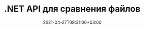 ---
############################# Static ############################
layout: "product"
date: 2021-04-27T09:31:06+03:00
draft: false

product: "Comparison"
product_tag: "comparison"
platform: ".NET"
platform_tag: "net"

############################# Head ############################
head_title: "API сравнения документов C# .NET | Сравнить и объединить PDF-файлы, Word Excel, Интернет и текст"
head_description: "API сравнения документов C# .NET. Сравнивайте и объединяйте PDF Word DOC DOCX, электронные таблицы Excel, PPT, PPTX, HTML, EMLX MSG, VSDX, DXF DWG и форматы файлов изображений."

############################# Header ############################
title: ".NET API для сравнения файлов"
description: "Разрабатывайте приложения с использованием API сравнения документов .NET для проверки и сравнения файлов на предмет различий в содержимом и стиле."
button:
    enable: true
    icon: "fas fa-arrow-down"
    label: "Скачать бесплатную пробную версию"
    link: "https://downloads.groupdocs.com/comparison/net"

############################# SubMenu ############################
submenu:
    enable: true
    
    left:
        img_alt: "GroupDocs.Comparison for .NET"
        image: "https://www.groupdocs.cloud/templates/groupdocs/images/product-logos/groupdocs-comparison-net.png"
        product: "GroupDocs.Comparison"
        platform: ".NET"

    middle:
        button:
            # button loop
            - link: "#overview"
              text: "Обзор"

            # button loop
            - link: "#features"
              text: "Функции"

            # button loop
            - link: "#support"
              text: "Поддерживать"

            # button loop
            - link: "https://products.groupdocs.app/comparison"
              text: "Живая демонстрация"

            # button loop
            - link: "https://purchase.groupdocs.com/pricing/comparison/net"
              text: "Цены"

    right:
        link_download: "https://downloads.groupdocs.com/comparison"
        link_learn: "https://docs.groupdocs.com/comparison/net/"
        link_buy: "https://purchase.groupdocs.com"

############################# Overview ############################
overview:
    enable: true
    example_image: "/comparison/comparison-example.webp"
    content: |
      
    more_overview:
      # more_overview_loop
      - title: "Что такое GroupDocs.Comparison for .NET"
        content: "API GroupDocs.Comparison for .NET — быстрое и надежное решение, готовое к использованию при создании приложений для поиска и выделения различий между документами одного или разных форматов на C#, ASP.NET или других технологиях, связанных с программной платформой .NET."

      # more_overview_loop
      - title: "Поддерживаемые форматы"
        content: "Библиотека GroupDocs.Comparison поддерживает обнаружение различий как в содержимом, так и в стиле текста между популярными форматами изображений и документов, такими как PDF, HTML, электронная почта Outlook, документы Microsoft Office Word, электронные таблицы Excel, презентации PowerPoint, OneNote, диаграммы Visio, тексты, png , gif и bmp изображения, а также сотни других форматов."
        
      # more_overview_loop
      - title: "Возможности сравнения"
        content: "Сравнение может быть выполнено для обнаружения изменений в содержании слов, абзацев, таблиц или диаграмм и их стилей и предоставит вам документ сравнения, в котором перечислены сводные различия, их количество и типологическая принадлежность. GroupDocs.Comparison for .NET может легко извлекать основную информацию об исходном документе, сравнивать и сохранять простые, защищенные паролем и зашифрованные документы различных форматов через файл или поток данных."
        
      # more_overview_loop
      - title: "Документация и примеры"
        content: "Уже есть много документации по использованию библиотеки Comparison на разных платформах с примерами кода, поэтому вам не придется долго думать, как работать с GroupDocs.Comparison для API .NET в вашем приложении."
        
      # more_overview_loop
      - title: "Совместимость"
        content: "Вы можете использовать GroupDocs.Comparison for .NET для создания приложений в любой среде разработки, ориентированной на платформу .NET. Он совместим со всеми языками на основе .NET и поддерживает популярные операционные системы (Windows, Linux, MacOS), на которые вы можете установить платформы Mono или .NET (включая .NET Core)."
    examples:
      enable: true
      
    more_feature:
      # more_feature_loop
      - title: "Легко сравнивайте документы с помощью .NET API"
        content: |
          API GroupDocs.Comparison for .NET предоставляет вам простой и эффективный способ сравнения файлов. Ниже приведен пример, показывающий, как сравнить два документа DOCX с помощью C#:  

          ```cs
          // Исходный и целевой файлы для сравнения
          string source = @"source.docx";
          string target = @"target.docx";
          Comparer comparer = new Comparer();
          // Сравните два документа
          ICompareResult result = comparer.Compare(source, target, new ComparisonSettings());
          ```
      # more_feature_loop
      - title: "Выберите уровень детализации для сравнения"
        content: "С помощью GroupDocs.Comparison for .NET вы можете указать степень сравнения документов. Вы можете выбрать низкий (сравнивать текст пословно с точностью для сетки изображения = 50), средний (сравнивать текст посимвольно с точностью для сетки изображения = 100) или высокий (сравнивать текст посимвольно с точностью для сетки изображения = 100). 150)."

      # more_feature_loop
      - title: "Поддержка сравнения стилей текста"
        content: |
          GroupDocs.Comparison for .NET предлагает функцию сравнения стилей текста.  

          Во время сравнения слов и символов документов можно сравнивать имя шрифта, размер шрифта, цвет шрифта, стиль шрифта (жирный, курсив, подчеркивание, прописные буквы, гиперссылка) и цвет подчеркивания (если применимо), чтобы найти различия.  

          При сравнении абзацев вы можете сравнивать такие стили, как выравнивание абзаца, отступ (отступ слева и справа), интервал между абзацами (пробел после, пробел перед), отступ первой строки и межстрочный интервал.  

          GroupDocs.Comparison for .NET также поддерживает сравнение других разделов страницы, где это применимо, таких как расстояние от нижнего колонтитула, высота и ориентация страницы, поля (слева, справа, сверху и снизу), ширина линии границы и цвет границы.  
      
    tabs:
      enable: true
      
      ## TAB ONE ##
      tab_one:
        description: |
          Ниже приведен обзор GroupDocs.Comparison for .NET:
      
        right:
          enable: true
          icon: "fab fa-html5"
          title: "Обзор"
          content: |
            * Сравнение документов
            * Сравнение HTML-файлов
            * PDF-сравнение
            * Сравнение диаграмм
            * Сравнить содержимое файла
            * Сравнение стилей текста
      
      ## TAB TWO ##
      tab_two:
        description: |
          GroupDocs.Comparison for .NET поддерживает все популярные [форматы файлов документов](https://docs.groupdocs.com/comparison/net/supported-document-formats/), включая: Microsoft Office, PDF, изображения и многие другие. .
        left:
          enable: true
          table:
            # table loop
            - title: "Microsoft Office"
              content: |
                * **Word:** [DOC](https://products.groupdocs.com/comparison/net/doc/), [DOCX](https://products.groupdocs.com/comparison/net/docx/), [DOCM](https://products.groupdocs.com/comparison/net/docm/), [DOT](https://products.groupdocs.com/comparison/net/dot/), [DOTX](https://products.groupdocs.com/comparison/net/dotx/), [DOTM](https://products.groupdocs.com/comparison/net/dotm/), [RTF](https://products.groupdocs.com/comparison/net/rtf/), [TXT](https://products.groupdocs.com/comparison/net/txt/)
                * **Excel:** [XLS](https://products.groupdocs.com/comparison/net/xls/), [XLSX](https://products.groupdocs.com/comparison/net/xlsx/), [XLSM](https://products.groupdocs.com/comparison/net/xlsm/), [XLSB](https://products.groupdocs.com/comparison/net/xlsb/), [XLTM](https://products.groupdocs.com/comparison/net/xltm/), [XLT](https://products.groupdocs.com/comparison/net/xlt/), [XLTM](https://products.groupdocs.com/comparison/net/xltm/), [XLTX](https://products.groupdocs.com/comparison/net/xltx/), [XLAM](https://products.groupdocs.com/comparison/net/xlam/), [SXC](https://products.groupdocs.com/comparison/net/sxc/), [SpreadsheetML](https://products.groupdocs.com/comparison/net/xml/)
                * **PowerPoint:** [PPT](https://products.groupdocs.com/comparison/net/ppt/), [PPTX](https://products.groupdocs.com/comparison/net/pptx/), [PPS](https://products.groupdocs.com/comparison/net/pps/), [PPSX](https://products.groupdocs.com/comparison/net/ppsx/), [PPSM](https://products.groupdocs.com/comparison/net/ppsm/), [POT](https://products.groupdocs.com/comparison/net/pot/), [POTM](https://products.groupdocs.com/comparison/net/potm/), [POTX](https://products.groupdocs.com/comparison/net/potx/), [PPTM](https://products.groupdocs.com/comparison/net/pptm/)
                * **Visio:** [VSD](https://products.groupdocs.com/comparison/net/vsd/), [VDX](https://products.groupdocs.com/comparison/net/vdx/), [VSS](https://products.groupdocs.com/comparison/net/vss/), [VSSX](https://products.groupdocs.com/comparison/net/vssx/), [VSX](https://products.groupdocs.com/comparison/net/vsx/), [VST](https://products.groupdocs.com/comparison/net/vst/), [VSTX](https://products.groupdocs.com/comparison/net/vstx/), [VTX](https://products.groupdocs.com/comparison/net/vtx/), [VSDX](https://products.groupdocs.com/comparison/net/vsdx/), [VDW](https://products.groupdocs.com/comparison/net/vdw/), [VSTM](https://products.groupdocs.com/comparison/net/vstm/), [VSSM](https://products.groupdocs.com/comparison/net/vssm/), [VSDM](https://products.groupdocs.com/comparison/net/vsdm/)
                * **Outlook:** [MSG](https://products.groupdocs.com/comparison/net/msg/), [EML](https://products.groupdocs.com/comparison/net/eml/), [EMLX](https://products.groupdocs.com/comparison/net/emlx/), [PST](https://products.groupdocs.com/comparison/net/pst/), [OST](https://products.groupdocs.com/comparison/net/ost/)
                * **OneNote:** [ONE](https://products.groupdocs.com/comparison/net/one/)

        right:
          enable: true
          table:
            # table loop
            - title: "Другие форматы"
              content: |
                * **Языки программирования**: [CS](https://products.groupdocs.com/comparison/net/cs/), [Java](https://products.groupdocs.com/comparison/net/java/), [CPP](https://products.groupdocs.com/comparison/net/cpp/), [JS](https://products.groupdocs.com/comparison/net/js/), [PY](https://products.groupdocs.com/comparison/net/py/), [RB](https://products.groupdocs.com/comparison/net/rb/), [PL](https://products.groupdocs.com/comparison/net/pl/), [ASM](https://products.groupdocs.com/comparison/net/asm/), [GROOVY](https://products.groupdocs.com/comparison/net/groovy/), [JSON](https://products.groupdocs.com/comparison/net/json/), [PHP](https://products.groupdocs.com/comparison/net/php/), [SQL](https://products.groupdocs.com/comparison/net/sql/), [LOG](https://products.groupdocs.com/comparison/net/log/), [DIFF](https://products.groupdocs.com/comparison/net/diff/), [LESS](https://products.groupdocs.com/comparison/net/less/), [SCALA](https://products.groupdocs.com/comparison/net/scala/)
                * **OpenDocument**: [ODT](https://products.groupdocs.com/comparison/net/odt/), [OTT](https://products.groupdocs.com/comparison/net/ott/), [ODS](https://products.groupdocs.com/comparison/net/ods/), [ODP](https://products.groupdocs.com/comparison/net/odp/), [OTP](https://products.groupdocs.com/comparison/net/otp/)
                * **Portable**: [PDF](https://products.groupdocs.com/comparison/net/pdf/), [MOBI](https://products.groupdocs.com/comparison/net/mobi/)
                * **AutoCAD**: [DXF](https://products.groupdocs.com/comparison/net/dxf/), [DWG](https://products.groupdocs.com/comparison/net/dwg/)
                * **Email**: [EML](https://products.groupdocs.com/comparison/net/eml/), [EMLX](https://products.groupdocs.com/comparison/net/emlx/), [MSG](https://products.groupdocs.com/comparison/net/msg/)
                * **Images**: [JPEG](https://products.groupdocs.com/comparison/net/jpeg/), [BMP](https://products.groupdocs.com/comparison/net/bmp/), [PNG](https://products.groupdocs.com/comparison/net/png/), [GIF](https://products.groupdocs.com/comparison/net/gif/), [DCM](https://products.groupdocs.com/comparison/net/dcm/), [DICOM](https://products.groupdocs.com/comparison/net/dicom/), [DjVu](https://products.groupdocs.com/comparison/net/djvu/)
                * **Web**: [HTM](https://products.groupdocs.com/comparison/net/htm/), [HTML](https://products.groupdocs.com/comparison/net/html/), [MHTML](https://products.groupdocs.com/comparison/net/mhtml/)
                * **Text**: [TXT](https://products.groupdocs.com/comparison/net/txt/)

      ## TAB THREE ##
      tab_three:
        description: |
          GroupDocs.Comparison for .NET поддерживает следующие операционные системы, платформы и менеджеры пакетов:
      
        left:
          enable: true
          table:
            # table loop
            - icon: "fab fa-windows"
              title: "Операционные системы"
              content: |
                * Windows Desktop
                * Windows Server
                * Windows Azure
                * Linux
                * MacOS

            # table loop
            - icon: "fas fa-code"
              title: "Поддерживаемые платформы"
              content: |
                * .NET Framework 2.0 или выше
                * Mono Framework 1.2 или выше
                * .NET Standard 2.0
                * .NET Core 2.0

        right:
          enable: true
          table:
            # table loop
            - icon: "fas fa-box"
              title: "Менеджер пакетов"
              content: |
                * NuGet

            # table loop
            - icon: "fas fa-tools"
              title: "Среды разработки"
              content: |
                * Microsoft Visual Studio
                * Xamarin.Android
                * Xamarin.IOS
                * Xamarin.Mac
                * MonoDevelop

############################# Features ############################
features:
    enable: true
    title: "GroupDocs.Comparison for .NET Возможности"

    feature:
      # feature loop
      - icon: "fas fa-copy"
        content: "[Определите различия в контенте и стилях шрифтов](https://docs.groupdocs.com/comparison/net/compare-documents/)"

      # feature loop
      - icon: "fas fa-eye"
        content: "[Сохраните сводный отчет обо всех различиях, обнаруженных после сравнения файлов.](https://docs.groupdocs.com/comparison/net/get-extended-information-on-the-summary-page/)"

      # feature loop
      - icon: "fas fa-bolt"
        content: "[Применить или отклонить изменения после анализа различий и экспортировать результирующий файл](https://docs.groupdocs.com/comparison/net/accept-or-reject-detected-changes/)"
      
      # feature loop
      - icon: "fas fa-file-powerpoint"
        content: "[Поддержка функции Microsoft Word «Отслеживание изменений» при сравнении файлов Word](https://docs.groupdocs.com/comparison/net/show-revisions/)"

      # feature loop
      - icon: "fas fa-code"
        content: "[Уникально выявляйте изменения, происходящие в каждом сравниваемом документе](https://docs.groupdocs.com/comparison/net/get-list-of-changes/)"

      # feature loop
      - icon: "fas fa-cloud"
        content: "[Чтение и отправка документов через потоки](https://docs.groupdocs.com/comparison/net/load-file-from-stream/)"

      # feature loop
      - icon: "fas fa-remove-format"
        content: "[Лицензирование по счетчику: выставление счетов в зависимости от использования API](https://docs.groupdocs.com/comparison/net/licensing-and-evaluation-limitations/)"

      # feature loop
      - icon: "fas fa-comment-slash"
        content: "[Сравните несколько исходных документов с одним целевым документом](https://docs.groupdocs.com/comparison/net/compare-multiple-documents/)"

      # feature loop
      - icon: "fas fa-location-arrow"
        content: "[Сравнить определенные страницы файлов Word друг с другом — принять или отклонить все изменения в одном документе Word.](https://docs.groupdocs.com/comparison/net/accept-or-reject-detected-changes/)"

      # feature loop
      - icon: "fas fa-border-all"
        content: "[Объедините до 3 документов Word и сравните формулы, используемые в файлах Word.](https://docs.groupdocs.com/comparison/net/how-to-merge-source-code-files/)"

      # feature loop
      - icon: "fas fa-wrench"
        content: "[Получить информацию о документах из filePath](https://docs.groupdocs.com/comparison/net/get-file-info/)"

      # feature loop
      - icon: "fas fa-columns"
        content: "[Сохранить результат сравнения HTML в виде изображений](https://docs.groupdocs.com/comparison/net/generate-document-pages-preview/)"

      # feature loop
      - icon: "fas fa-file-word"
        content: "[Возможность показать или скрыть удаленный контент](https://docs.groupdocs.com/comparison/net/show-gap-lines/)"

      # feature loop
      - icon: "fas fa-envelope"
        content: "[Возможность включить или выключить сравнение стилей документов.](https://docs.groupdocs.com/comparison/net/how-to-select-options-for-flexible-comparing/)"

      # feature loop
      - icon: "fas fa-print"
        content: "[Укажите строки для пометки вставленных, удаленных элементов и элементов изменения стиля в документе сравнения](https://docs.groupdocs.com/comparison/net/customize-changes-styles/)"

      # feature loop
      - icon: "fas fa-file-archive"
        content: "[Укажите разделитель слов и цвет шрифта для стилизации сравниваемого текста](https://docs.groupdocs.com/comparison/net/customize-changes-styles/)"

      # feature loop
      - icon: "fas fa-lock"
        content: "[Рассчитать правильные координаты изменений в PDF, Word, слайдах и диаграммах PowerPoint](https://docs.groupdocs.com/comparison/net/get-changes-coordinates/)"

      # feature loop
      - icon: "fas fa-file-code"
        content: "[Сравнить файлы, защищенные паролем](https://docs.groupdocs.com/comparison/net/how-to-compare-password-protected-files/)"
      
      # feature loop
      - icon: "fas fa-fill-drip"
        content: "[Сравните заголовки диаграмм в электронных таблицах – создайте диаграмму в полученных файлах ячеек.](https://docs.groupdocs.com/comparison/net/how-to-compare-spreadsheet-or-tables/)"

      # feature loop
      - icon: "fas fa-file-excel"
        content: "[Автоматически изменять размер автофигур в результирующем файле документа Cells.](https://docs.groupdocs.com/comparison/net/how-to-compare-spreadsheet-or-tables/)"

      # feature loop
      - icon: "fas fa-heading"
        content: "[Доступ к странице подробной сводки для обнаружения изменений между исходными и целевыми файлами документов](https://docs.groupdocs.com/comparison/net/get-extended-information-on-the-summary-page/)"

      # feature loop
      - icon: "fas fa-project-diagram"
        content: "[Сравните самые популярные файлы языков программирования и сценариев](https://docs.groupdocs.com/comparison/net/get-supported-document-formats/)"

      # feature loop
      - icon: "fas fa-cube"
        content: "[Сравнение нескольких (более двух) документов PDF, Word, Excel, диаграмм, электронной почты, текстовых документов и документов OneNote.](https://docs.groupdocs.com/comparison/net/compare-multiple-documents-with-specific-compare-settings/)"

      # feature loop
      - icon: "fab fa-uncharted"
        content: "[Сравните верхний и нижний колонтитулы поддерживаемых форматов файлов](https://docs.groupdocs.com/comparison/net/how-to-select-options-for-flexible-comparing/)"

      # feature loop
      - icon: "fab fa-uncharted"
        content: "[Сравните закладки, переменные и пользовательские свойства форматов документов Word](https://docs.groupdocs.com/comparison/net/compare-bookmarks-in-word/)"

############################# Support ############################
support:
    enable: true

############################# Solutions ############################
solutions:
    enable: true
    title: "GroupDocs.Comparison предлагает API-интерфейсы просмотра документов для других популярных сред разработки."

    solution:
        # solution loop
        - img_alt: "GroupDocs.Comparison for Java"
          image: "https://www.groupdocs.cloud/templates/groupdocs/images/product-logos/groupdocs-comparison-java.png"
          product: "GroupDocs.Comparison"
          platform: "Java"
          link: "/comparison/java/"

############################# Back to top ###############################
back_to_top:
  enable: true
---